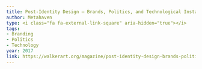 ```yaml
---
title: Post-Identity Design — Brands, Politics, and Technological Instability
author: Metahaven
type: <i class="fa fa-external-link-square" aria-hidden="true"></i>
tags:
- Branding
- Politics
- Technology
year: 2017
link: https://walkerart.org/magazine/post-identity-design-brands-politics-and-technological-instability
---
```

